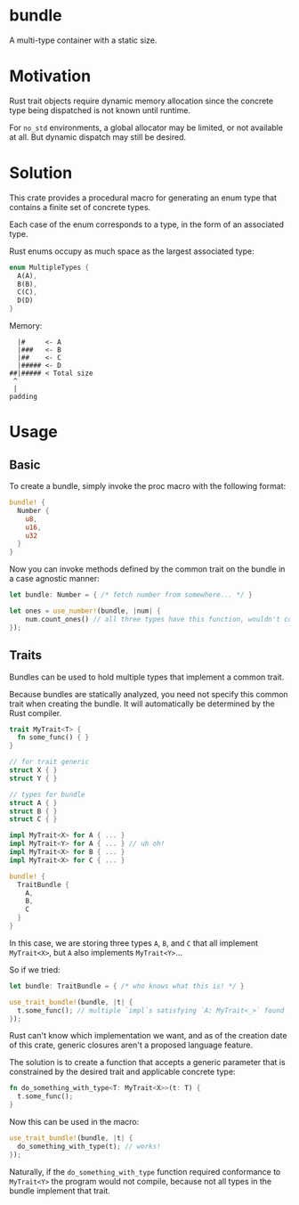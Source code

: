 # bundle
A multi-type container with a static size.

# Motivation

Rust trait objects require dynamic memory allocation since the concrete type being dispatched is not known until runtime.

For `no_std` environments, a global allocator may be limited, or not available at all. But dynamic dispatch may still be desired.

# Solution

This crate provides a procedural macro for generating an enum type that contains a finite set of concrete types.

Each case of the enum corresponds to a type, in the form of an associated type.

Rust enums occupy as much space as the largest associated type:

```rust
enum MultipleTypes {
  A(A),
  B(B),
  C(C),
  D(D)
}
```

Memory:

```
  |#     <- A
  |###   <- B
  |##    <- C
  |##### <- D
##|##### < Total size
 ^
 |
padding
```

# Usage
## Basic

To create a bundle, simply invoke the proc macro with the following format:

```rust
bundle! {
  Number {
    u8,
    u16,
    u32
  }
}

```

Now you can invoke methods defined by the common trait on the bundle in a case agnostic manner:

```rust
let bundle: Number = { /* fetch number from somewhere... */ }

let ones = use_number!(bundle, |num| {
    num.count_ones() // all three types have this function, wouldn't compile otherwise
});
```

## Traits

Bundles can be used to hold multiple types that implement a common trait.

Because bundles are statically analyzed, you need not specify this common trait when creating the bundle. It will automatically be determined by the Rust compiler.

```rust
trait MyTrait<T> {
  fn some_func() { }
}

// for trait generic
struct X { }
struct Y { }

// types for bundle
struct A { }
struct B { }
struct C { }

impl MyTrait<X> for A { ... }
impl MyTrait<Y> for A { ... } // uh oh!
impl MyTrait<X> for B { ... }
impl MyTrait<X> for C { ... }

bundle! {
  TraitBundle {
    A,
    B,
    C
  }
}
```

In this case, we are storing three types `A`, `B`, and `C` that all implement `MyTrait<X>`, but `A` also implements `MyTrait<Y>`...

So if we tried:

```rust
let bundle: TraitBundle = { /* who knows what this is! */ }

use_trait_bundle!(bundle, |t| {
  t.some_func(); // multiple `impl`s satisfying `A: MyTrait<_>` found
});
```

Rust can't know which implementation we want, and as of the creation date of this crate, generic closures aren't a proposed language feature.

The solution is to create a function that accepts a generic parameter that is constrained by the desired trait and applicable concrete type:

```rust
fn do_something_with_type<T: MyTrait<X>>(t: T) {
  t.some_func();
}
```

Now this can be used in the macro:

```rust
use_trait_bundle!(bundle, |t| {
  do_something_with_type(t); // works!
});
```

Naturally, if the `do_something_with_type` function required conformance to `MyTrait<Y>` the program would not compile, because not all types in the bundle implement that trait.